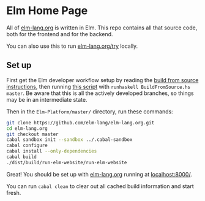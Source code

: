 # Elm Home Page

All of [elm-lang.org](http://elm-lang.org) is written in Elm. This repo
contains all that source code, both for the frontend and for the backend.

You can also use this to run [elm-lang.org/try](http://elm-lang.org/try)
locally.

## Set up

First get the Elm developer workflow setup by reading the [build from source instructions][bfs-readme], then running [this script][bfs] with `runhaskell BuildFromSource.hs master`. Be aware that this is all the actively developed branches, so things may be in an intermediate state.

[bfs-readme]: https://github.com/elm-lang/elm-platform/blob/master/README.md
[bfs]: https://github.com/elm-lang/elm-platform/blob/master/installers/BuildFromSource.hs

Then in the `Elm-Platform/master/` directory, run these commands:

```bash
git clone https://github.com/elm-lang/elm-lang.org.git
cd elm-lang.org
git checkout master
cabal sandbox init --sandbox ../.cabal-sandbox
cabal configure
cabal install --only-dependencies
cabal build
./dist/build/run-elm-website/run-elm-website
```

Great! You should be set up with [elm-lang.org](http://elm-lang.org/) running at
[localhost:8000/](http://localhost:8000/).

You can run `cabal clean` to clear out all cached build information and start fresh.
